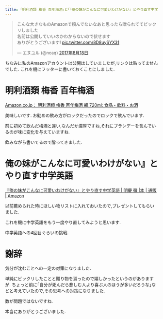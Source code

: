 ```yaml
---
title: ｢明利酒類 梅香 百年梅酒｣と｢『俺の妹がこんなに可愛いわけがない』とやり直す中学英語｣をプレゼントしてもらいました
---
```


<blockquote class="twitter-tweet" data-lang="ja"><p lang="ja" dir="ltr">こんな大きなものAmazonで頼んでないなあと思ったら贈られててビックリしました<br />名前は公開していいのかわからないので伏せます<br />ありがとうございます! <a href="https://t.co/8D8uySYX31">pic.twitter.com/8D8uySYX31</a></p>&mdash; エヌユル (@ncaq) <a href="https://twitter.com/ncaq/status/898473854560948224">2017年8月18日</a></blockquote>

ちなみに私のAmazonアカウントは公開はしていましたが,リンクは貼ってませんでした.
これを機にフッターに書いておくことにしました.

# 明利酒類 梅香 百年梅酒

[Amazon.co.jp： 明利酒類 梅香 百年梅酒 瓶 720ml: 食品・飲料・お酒](http://amzn.to/2zWkHUz)

美味しいです.
お勧めの飲み方がロックだったのでロックで飲んでいます.

前に初めて飲んだ梅酒と違い,なんだか濃厚ですね,それにブランデーを含んでいるのが味に変化を与えていますね.

飲みながら書いてるので酔ってきました.

# 俺の妹がこんなに可愛いわけがない』とやり直す中学英語

[『俺の妹がこんなに可愛いわけがない』とやり直す中学英語 | 明慶 徹 |本 | 通販 | Amazon](http://amzn.to/2yZEK6P)

以前薦められた時にほしい物リストに入れておいたので,プレゼントしてもらいました.

これを機に中学英語をもう一度やり直してみようと思います.

中学英語への4回目ぐらいの挑戦.

# 謝辞

気分が沈むことへの一定の対策になりました.

単純にビックリしたことと贈り物を貰ったので嬉しかったというのがありますが.
ちょっと前に｢自分が死んだら悲しむ人より喜ぶ人のほうが多いだろうな｣などと考えていたので,その思考への対策になりました.

数が問題ではないですね.

本当にありがとうございました.
